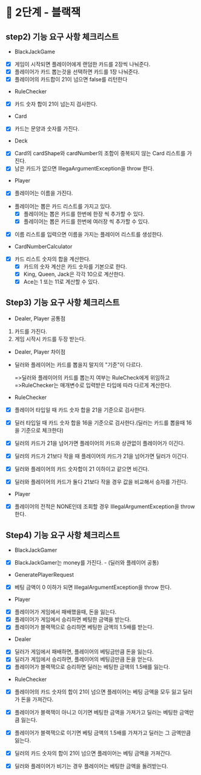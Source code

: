 # 🚀 2단계 - 블랙잭

## step2) 기능 요구 사항 체크리스트

* BlackJackGame

- [x] 게임이 시작되면 플레이어에게 랜덤한 카드를 2장씩 나눠준다.
- [x] 플레이어가 카드 뽑는것을 선택하면 카드를 1장 나눠준다.
- [x] 플레이어의 카드합이 21이 넘으면 false를 리턴한다

* RuleChecker

- [x] 카드 숫자 합이 21이 넘는지 검사한다.


* Card

- [x] 카드는 문양과 숫자를 가진다.

* Deck

- [x] Card의 cardShape와 cardNumber의 조합이 중복되지 않는 Card 리스트를 가진다.
- [x] 남은 카드가 없으면 IllegaArgumentException을 throw 한다.

* Player

- [x] 플레이어는 이름을 가진다.
- 플레이어는 뽑은 카드 리스트를 가지고 있다.
    - [x] 플레이어는 뽑은 카드를 한번에 한장 씩 추가할 수 있다.
    - [x] 플레이어는 뽑은 카드를 한번에 여러장 씩 추가할 수 있다.
-[x] 이름 리스트를 입력으면 이름을 가지는 플레이어 리스트를 생성한다.


* CardNumberCalculator

- [x] 카드 리스트 숫자의 합을 계산한다.
    - [x] 카드의 숫자 계산은 카드 숫자를 기본으로 한다.
    - [x] King, Queen, Jack은 각각 10으로 계산한다.
    - [x] Ace는 1 또는 11로 계산할 수 있다.

## Step3) 기능 요구 사항 체크리스트

* Dealer, Player 공통점

1. 카드를 가진다.
2. 게임 시작시 카드를 두장 받는다.

* Dealer, Player 차이점

* 딜러와 플레이어는 카드를 뽑을지 말지의 "기준"이 다르다.

  =>딜러와 플레이어의 카드를 뽑는지 여부는 RuleCheck에게 위임하고
  =>RuleChecker는 매개변수로 입력받은 타입에 따라 다르게 계산한다.


* RuleChecker

- [x] 플레이어 타입일 때 카드 숫자 합을 21을 기준으로 검사한다.
- [x] 딜러 타입일 때 카드 숫자 합을 16을 기준으로 검사한다.(딜러는 카드를 뽑을때 16을 기준으로 체크한다)
- [x] 딜러의 카드가 21을 넘어가면 플레이어의 카드와 상관없이 플레이어가 이긴다.
- [x] 딜러의 카드가 21보다 작을 때 플레이어의 카드가 21을 넘어가면 딜러가 이긴다.
- [x] 딜러와 플레이어의 카드 숫자합이 21 이하이고 같으면 비긴다.
- [x] 딜러와 플레이어의 카드가 둘다 21보다 작을 경우 값을 비교해서 승자를 가린다.


* Player

- [x] 플레이어의 전적은 NONE인데 조회할 경우 IllegalArgumentException을 throw 한다.

## Step4) 기능 요구 사항 체크리스트

* BlackJackGamer

- [x] BlackJackGamer는 money를 가진다. - (딜러와 플레이어 공통)


* GeneratePlayerRequest

- [x] 베팅 금액이 0 이하가 되면 IllegalArgumentException을 throw 한다.

* Player

- [x] 플레이어가 게임에서 패배했을때, 돈을 잃는다.
- [x] 플레이어가 게임에서 승리하면 베팅한 금액을 받는다.
- [x] 플레이어가 블랙잭으로 승리하면 베팅한 금액의 1.5배를 받는다.

* Dealer

- [x] 딜러가 게임에서 패배하면, 플레이어의 베팅금만큼 돈을 잃는다.
- [x] 딜러가 게임에서 승리하면, 플레이어의 베팅금만큼 돈을 얻는다.
- [x] 플레이어가 블랙잭으로 승리하면 딜러는 베팅한 금액의 1.5배를 잃는다.

* RuleChecker

- [x] 플레이어의 카드 숫자의 합이 21이 넘으면 플레이어는 베팅 금액을 모두 잃고 딜러가 돈을 가져간다.
- [x] 플레이어가 블랙잭이 아니고 이기면 베팅한 금액을 가져가고 딜러는 베팅한 금액만큼 잃는다.
- [x] 플레이어가 블랙잭으로 이기면 베팅 금액의 1.5배를 가져가고 딜러는 그 금액만큼 잃는다.
- [x] 딜러의 카드 숫자의 합이 21이 넘으면 플레이어는 베팅 금액을 가져간다.
- [x] 딜러와 플레이어가 비기는 경우 플레이어는 베팅한 금액을 돌려받는다.

